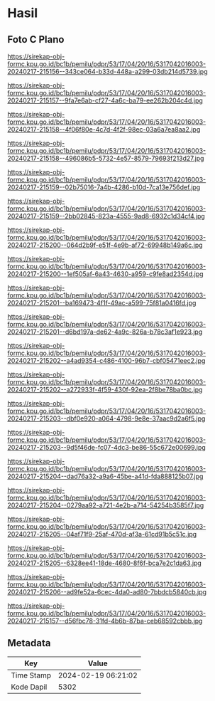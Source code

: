 # Hasil

## Foto C Plano

https://sirekap-obj-formc.kpu.go.id/bc1b/pemilu/pdpr/53/17/04/20/16/5317042016003-20240217-215156--343ce064-b33d-448a-a299-03db214d5739.jpg

https://sirekap-obj-formc.kpu.go.id/bc1b/pemilu/pdpr/53/17/04/20/16/5317042016003-20240217-215157--9fa7e6ab-cf27-4a6c-ba79-ee262b204c4d.jpg

https://sirekap-obj-formc.kpu.go.id/bc1b/pemilu/pdpr/53/17/04/20/16/5317042016003-20240217-215158--4f06f80e-4c7d-4f2f-98ec-03a6a7ea8aa2.jpg

https://sirekap-obj-formc.kpu.go.id/bc1b/pemilu/pdpr/53/17/04/20/16/5317042016003-20240217-215158--496086b5-5732-4e57-8579-79693f213d27.jpg

https://sirekap-obj-formc.kpu.go.id/bc1b/pemilu/pdpr/53/17/04/20/16/5317042016003-20240217-215159--02b75016-7a4b-4286-b10d-7ca13e756def.jpg

https://sirekap-obj-formc.kpu.go.id/bc1b/pemilu/pdpr/53/17/04/20/16/5317042016003-20240217-215159--2bb02845-823a-4555-9ad8-6932c1d34cf4.jpg

https://sirekap-obj-formc.kpu.go.id/bc1b/pemilu/pdpr/53/17/04/20/16/5317042016003-20240217-215200--064d2b9f-e51f-4e9b-af72-69948b149a6c.jpg

https://sirekap-obj-formc.kpu.go.id/bc1b/pemilu/pdpr/53/17/04/20/16/5317042016003-20240217-215200--1ef505af-6a43-4630-a959-c9fe8ad2354d.jpg

https://sirekap-obj-formc.kpu.go.id/bc1b/pemilu/pdpr/53/17/04/20/16/5317042016003-20240217-215201--ba169473-4f1f-49ac-a599-75f81a0416fd.jpg

https://sirekap-obj-formc.kpu.go.id/bc1b/pemilu/pdpr/53/17/04/20/16/5317042016003-20240217-215201--d6bd197a-de62-4a9c-826a-b78c3af1e923.jpg

https://sirekap-obj-formc.kpu.go.id/bc1b/pemilu/pdpr/53/17/04/20/16/5317042016003-20240217-215202--a4ad9354-c486-4100-96b7-cbf05471eec2.jpg

https://sirekap-obj-formc.kpu.go.id/bc1b/pemilu/pdpr/53/17/04/20/16/5317042016003-20240217-215202--a272933f-4f59-430f-92ea-2f8be78ba0bc.jpg

https://sirekap-obj-formc.kpu.go.id/bc1b/pemilu/pdpr/53/17/04/20/16/5317042016003-20240217-215203--dbf0e920-a064-4798-9e8e-37aac9d2a6f5.jpg

https://sirekap-obj-formc.kpu.go.id/bc1b/pemilu/pdpr/53/17/04/20/16/5317042016003-20240217-215203--9d5f46de-fc07-4dc3-be86-55c672e00699.jpg

https://sirekap-obj-formc.kpu.go.id/bc1b/pemilu/pdpr/53/17/04/20/16/5317042016003-20240217-215204--dad76a32-a9a6-45be-a41d-fda888125b07.jpg

https://sirekap-obj-formc.kpu.go.id/bc1b/pemilu/pdpr/53/17/04/20/16/5317042016003-20240217-215204--0279aa92-a721-4e2b-a714-54254b3585f7.jpg

https://sirekap-obj-formc.kpu.go.id/bc1b/pemilu/pdpr/53/17/04/20/16/5317042016003-20240217-215205--04af71f9-25af-470d-af3a-61cd91b5c51c.jpg

https://sirekap-obj-formc.kpu.go.id/bc1b/pemilu/pdpr/53/17/04/20/16/5317042016003-20240217-215205--6328ee41-18de-4680-8f6f-bca7e2c1da63.jpg

https://sirekap-obj-formc.kpu.go.id/bc1b/pemilu/pdpr/53/17/04/20/16/5317042016003-20240217-215206--ad9fe52a-6cec-4da0-ad80-7bbdcb5840cb.jpg

https://sirekap-obj-formc.kpu.go.id/bc1b/pemilu/pdpr/53/17/04/20/16/5317042016003-20240217-215157--d56fbc78-31fd-4b6b-87ba-ceb68592cbbb.jpg


## Metadata

| Key        | Value               |
| ---------- | ------------------- |
| Time Stamp | 2024-02-19 06:21:02 |
| Kode Dapil | 5302                |



